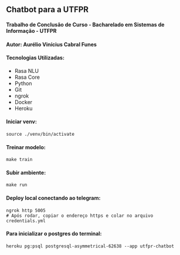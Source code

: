 ## Chatbot para a UTFPR
#### Trabalho de Conclusão de Curso - Bacharelado em Sistemas de Informação - UTFPR
#### Autor:  Aurélio Vinícius Cabral Funes

#### Tecnologias Utilizadas:
- Rasa NLU
- Rasa Core
- Python
- Git
- ngrok
- Docker
- Heroku 

#### Iniciar venv:
```shell
source ./venv/bin/activate
```

#### Treinar modelo:
```shell
make train
```

#### Subir ambiente:
```shell
make run
```

#### Deploy local conectando ao telegram:
```shell
ngrok http 5005
# Após rodar, copiar o endereço https e colar no arquivo credentials.yml
```

#### Para inicializar o postgres do terminal:
```shell
heroku pg:psql postgresql-asymmetrical-62638 --app utfpr-chatbot
```
